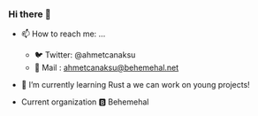 ### Hi there 👋

- 📫 How to reach me: ...
  - 🐦 Twitter: @ahmetcanaksu
  - 📨 Mail   : ahmetcanaksu@behemehal.net

- 🌱 I’m currently learning Rust a we can work on young projects!

- Current organization 🅱 Behemehal
